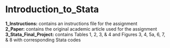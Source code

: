 # Introduction_to_Stata

**1_Instructions:** contains an instructions file for the assignment  
**2_Paper:** contains the original academic article used for the assignment  
**3_Stata_Final_Project:** contains Tables 1, 2, 3, & 4 and Figures 3, 4, 5a, 6, 7, & 8 with corresponding Stata codes
